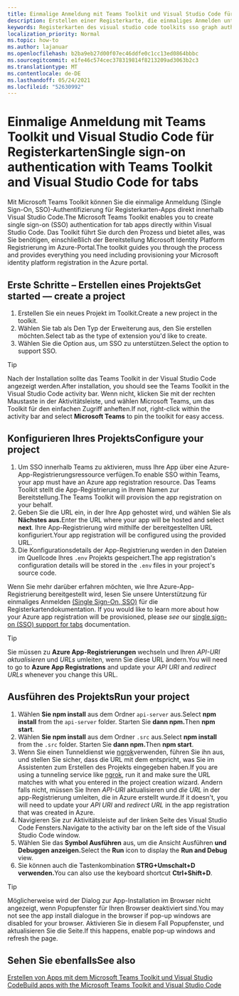 ```yaml
---
title: Einmalige Anmeldung mit Teams Toolkit und Visual Studio Code für Registerkarten
description: Erstellen einer Registerkarte, die einmaliges Anmelden unterstützt, und Microsoft Graph aufruft direkt innerhalb Visual Studio Code mit dem Microsoft Teams Toolkit
keywords: Registerkarten des visual studio code toolkits sso graph authentication Azure identity platform
localization_priority: Normal
ms.topic: how-to
ms.author: lajanuar
ms.openlocfilehash: b2ba9eb27d00f07ec46ddfe0c1cc13ed0864bbbc
ms.sourcegitcommit: e1fe46c574cec378319814f8213209ad3063b2c3
ms.translationtype: MT
ms.contentlocale: de-DE
ms.lasthandoff: 05/24/2021
ms.locfileid: "52630992"
---
```

# <a name="single-sign-on-authentication-with-teams-toolkit-and-visual-studio-code-for-tabs"></a><span data-ttu-id="c19c4-104">Einmalige Anmeldung mit Teams Toolkit und Visual Studio Code für Registerkarten</span><span class="sxs-lookup"><span data-stu-id="c19c4-104">Single sign-on authentication with Teams Toolkit and Visual Studio Code for tabs</span></span>

<span data-ttu-id="c19c4-105">Mit Microsoft Teams Toolkit können Sie die einmalige Anmeldung (Single Sign-On, SSO)-Authentifizierung für Registerkarten-Apps direkt innerhalb Visual Studio Code.</span><span class="sxs-lookup"><span data-stu-id="c19c4-105">The Microsoft Teams Toolkit enables you to create single sign-on (SSO) authentication  for tab apps directly within Visual Studio Code.</span></span> <span data-ttu-id="c19c4-106">Das Toolkit führt Sie durch den Prozess und bietet alles, was Sie benötigen, einschließlich der Bereitstellung Microsoft Identity Platform Registrierung im Azure-Portal.</span><span class="sxs-lookup"><span data-stu-id="c19c4-106">The toolkit guides you through the process and provides everything you need including provisioning your Microsoft identity platform registration in the Azure portal.</span></span>

## <a name="get-started--create-a-project"></a><span data-ttu-id="c19c4-107">Erste Schritte – Erstellen eines Projekts</span><span class="sxs-lookup"><span data-stu-id="c19c4-107">Get started — create a project</span></span>

1. <span data-ttu-id="c19c4-108">Erstellen Sie ein neues Projekt im Toolkit.</span><span class="sxs-lookup"><span data-stu-id="c19c4-108">Create a new project in the toolkit.</span></span>
1. <span data-ttu-id="c19c4-109">Wählen Sie tab als Den Typ der Erweiterung aus, den Sie erstellen möchten.</span><span class="sxs-lookup"><span data-stu-id="c19c4-109">Select tab as the type of extension you'd like to create.</span></span>
1. <span data-ttu-id="c19c4-110">Wählen Sie die Option aus, um SSO zu unterstützen.</span><span class="sxs-lookup"><span data-stu-id="c19c4-110">Select the option to support SSO.</span></span>

> [!TIP]
> <span data-ttu-id="c19c4-111">Nach der Installation sollte das Teams Toolkit in der Visual Studio Code angezeigt werden.</span><span class="sxs-lookup"><span data-stu-id="c19c4-111">After installation, you should see the Teams Toolkit in the Visual Studio Code activity bar.</span></span> <span data-ttu-id="c19c4-112">Wenn nicht, klicken Sie mit der  rechten Maustaste in der Aktivitätsleiste, und wählen Microsoft Teams, um das Toolkit für den einfachen Zugriff anheften.</span><span class="sxs-lookup"><span data-stu-id="c19c4-112">If not, right-click within the activity bar and select **Microsoft Teams** to pin the toolkit for easy access.</span></span>

## <a name="configure-your-project"></a><span data-ttu-id="c19c4-113">Konfigurieren Ihres Projekts</span><span class="sxs-lookup"><span data-stu-id="c19c4-113">Configure your project</span></span>

1. <span data-ttu-id="c19c4-114">Um SSO innerhalb Teams zu aktivieren, muss Ihre App über eine Azure-App-Registrierungsressource verfügen.</span><span class="sxs-lookup"><span data-stu-id="c19c4-114">To enable SSO within Teams, your app must have an Azure app registration resource.</span></span> <span data-ttu-id="c19c4-115">Das Teams Toolkit stellt die App-Registrierung in Ihrem Namen zur Bereitstellung.</span><span class="sxs-lookup"><span data-stu-id="c19c4-115">The Teams Toolkit will provision the app registration on your behalf.</span></span>
1. <span data-ttu-id="c19c4-116">Geben Sie die URL ein, in der Ihre App gehostet wird, und wählen Sie als **Nächstes aus.**</span><span class="sxs-lookup"><span data-stu-id="c19c4-116">Enter the URL where your app will be hosted and select **next**.</span></span> <span data-ttu-id="c19c4-117">Ihre App-Registrierung wird mithilfe der bereitgestellten URL konfiguriert.</span><span class="sxs-lookup"><span data-stu-id="c19c4-117">Your app registration will be configured using the provided URL.</span></span>
1. <span data-ttu-id="c19c4-118">Die Konfigurationsdetails der App-Registrierung werden in den Dateien im Quellcode Ihres `.env` Projekts gespeichert.</span><span class="sxs-lookup"><span data-stu-id="c19c4-118">The app registration's configuration details will be stored in the `.env` files in your project's source code.</span></span>

<span data-ttu-id="c19c4-119">Wenn Sie mehr darüber erfahren möchten, wie Ihre Azure-App-Registrierung bereitgestellt wird, lesen Sie unsere Unterstützung für einmaliges Anmelden [(Single Sign-On, SSO)](../tabs/how-to/authentication/auth-aad-sso.md) für die Registerkartendokumentation. </span><span class="sxs-lookup"><span data-stu-id="c19c4-119">If you would like to learn more about how your Azure app registration will be provisioned, please _see_  our [single sign-on (SSO) support for tabs](../tabs/how-to/authentication/auth-aad-sso.md) documentation.</span></span>

> [!TIP]
> <span data-ttu-id="c19c4-120">Sie müssen zu **Azure App-Registrierungen** wechseln und Ihren *API-URI aktualisieren* und *URLs* umleiten, wenn Sie diese URL ändern.</span><span class="sxs-lookup"><span data-stu-id="c19c4-120">You will need to go to **Azure App Registrations** and update your *API URI* and *redirect URLs* whenever you change this URL.</span></span>

## <a name="run-your-project"></a><span data-ttu-id="c19c4-121">Ausführen des Projekts</span><span class="sxs-lookup"><span data-stu-id="c19c4-121">Run your project</span></span>

1. <span data-ttu-id="c19c4-122">Wählen **Sie npm install** aus dem Ordner `api-server` aus.</span><span class="sxs-lookup"><span data-stu-id="c19c4-122">Select **npm install** from the `api-server` folder.</span></span> <span data-ttu-id="c19c4-123">Starten Sie **dann npm.**</span><span class="sxs-lookup"><span data-stu-id="c19c4-123">Then **npm start**.</span></span>
1. <span data-ttu-id="c19c4-124">Wählen **Sie npm install** aus dem Ordner `.src` aus.</span><span class="sxs-lookup"><span data-stu-id="c19c4-124">Select **npm install** from the `.src` folder.</span></span> <span data-ttu-id="c19c4-125">Starten Sie **dann npm.**</span><span class="sxs-lookup"><span data-stu-id="c19c4-125">Then **npm start**.</span></span>
1. <span data-ttu-id="c19c4-126">Wenn Sie einen Tunneldienst wie [ngrok](https://ngrok.com/)verwenden, führen Sie ihn aus, und stellen Sie sicher, dass die URL mit dem entspricht, was Sie im Assistenten zum Erstellen des Projekts eingegeben haben.</span><span class="sxs-lookup"><span data-stu-id="c19c4-126">If you are using a tunneling service like [ngrok](https://ngrok.com/), run it and make sure the URL matches with what you entered in the project creation wizard.</span></span> <span data-ttu-id="c19c4-127">Andern falls nicht, müssen Sie Ihren _API-URI_ aktualisieren und _die URL_ in der app-Registrierung umleiten, die in Azure erstellt wurde.</span><span class="sxs-lookup"><span data-stu-id="c19c4-127">If it doesn't, you will need to update your _API URI_ and _redirect URL_ in the app registration that was created in Azure.</span></span>
1. <span data-ttu-id="c19c4-128">Navigieren Sie zur Aktivitätsleiste auf der linken Seite des Visual Studio Code Fensters.</span><span class="sxs-lookup"><span data-stu-id="c19c4-128">Navigate to the activity bar on the left side of the Visual Studio Code window.</span></span>
1. <span data-ttu-id="c19c4-129">Wählen Sie das **Symbol Ausführen** aus, um die Ansicht Ausführen **und Debuggen anzeigen.**</span><span class="sxs-lookup"><span data-stu-id="c19c4-129">Select the **Run** icon to display the **Run and Debug** view.</span></span>
1. <span data-ttu-id="c19c4-130">Sie können auch die Tastenkombination **STRG+Umschalt+D verwenden.**</span><span class="sxs-lookup"><span data-stu-id="c19c4-130">You can also use the keyboard shortcut **Ctrl+Shift+D**.</span></span>

> [!TIP]
> <span data-ttu-id="c19c4-131">Möglicherweise wird der Dialog zur App-Installation im Browser nicht angezeigt, wenn Popupfenster für Ihren Browser deaktiviert sind.</span><span class="sxs-lookup"><span data-stu-id="c19c4-131">You may not see the app install dialogue in the browser if pop-up windows are disabled for your browser.</span></span> <span data-ttu-id="c19c4-132">Aktivieren Sie in diesem Fall Popupfenster, und aktualisieren Sie die Seite.</span><span class="sxs-lookup"><span data-stu-id="c19c4-132">If this happens, enable pop-up windows and refresh the page.</span></span>

## <a name="see-also"></a><span data-ttu-id="c19c4-133">Sehen Sie ebenfalls</span><span class="sxs-lookup"><span data-stu-id="c19c4-133">See also</span></span>

[<span data-ttu-id="c19c4-134">Erstellen von Apps mit dem Microsoft Teams Toolkit und Visual Studio Code</span><span class="sxs-lookup"><span data-stu-id="c19c4-134">Build apps with the Microsoft Teams Toolkit and Visual Studio Code</span></span>](visual-studio-code-overview.md)
